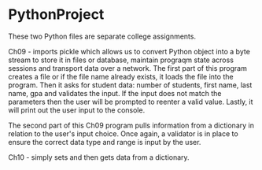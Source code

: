 # PythonProject

These two Python files are separate college assignments. 

Ch09 - imports pickle which allows us to convert Python object into a byte stream to store it in files or database, maintain prograqm state across sessions and transport data over a network. The first part of this program creates a file or if the file name already exists, it loads the file into the program. Then it asks for student data: number of students, first name, last name, gpa and validates the input. If the input does not match the parameters then the user will be prompted to reenter a valid value. Lastly, it will print out the user input to the console. 

The second part of this Ch09 program pulls information from a dictionary in relation to the user's input choice. Once again, a validator is in place to ensure the correct data type and range is input by the user.

Ch10 - simply sets and then gets data from a dictionary.
